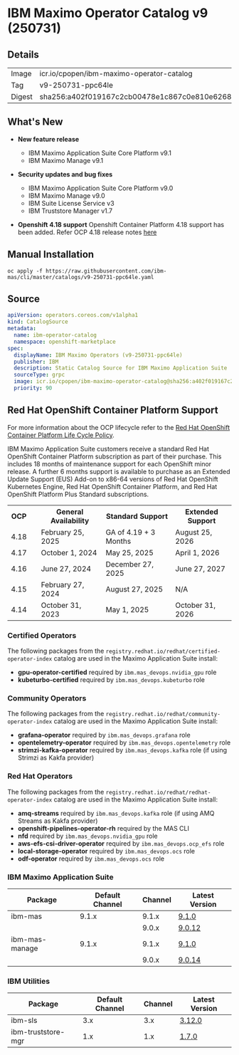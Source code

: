 IBM Maximo Operator Catalog v9 (250731)
===============================================================================

Details
-------------------------------------------------------------------------------
<table>
  <tr><td>Image</td><td>icr.io/cpopen/ibm-maximo-operator-catalog</tr></tr>
  <tr><td>Tag</td><td>v9-250731-ppc64le</tr></tr>
  <tr><td>Digest</td><td>sha256:a402f019167c2cb00478e1c867c0e810e626834bb74d2f53b7cc288c9fb8e258</tr></tr>
</table>


What's New
-------------------------------------------------------------------------------
- **New feature release**
    - IBM Maximo Application Suite Core Platform v9.1
    - IBM Maximo Manage v9.1
- **Security updates and bug fixes**
    - IBM Maximo Application Suite Core Platform v9.0
    - IBM Maximo Manage v9.0
    - IBM Suite License Service v3
    - IBM Truststore Manager v1.7

- **Openshift 4.18 support** Openshift Container Platform 4.18 support has been added. Refer OCP 4.18 release notes [here](https://docs.redhat.com/en/documentation/openshift_container_platform/4.18/html/release_notes/index)

Manual Installation
-------------------------------------------------------------------------------
`oc apply -f https://raw.githubusercontent.com/ibm-mas/cli/master/catalogs/v9-250731-ppc64le.yaml`


Source
-------------------------------------------------------------------------------
```yaml
apiVersion: operators.coreos.com/v1alpha1
kind: CatalogSource
metadata:
  name: ibm-operator-catalog
  namespace: openshift-marketplace
spec:
  displayName: IBM Maximo Operators (v9-250731-ppc64le)
  publisher: IBM
  description: Static Catalog Source for IBM Maximo Application Suite
  sourceType: grpc
  image: icr.io/cpopen/ibm-maximo-operator-catalog@sha256:a402f019167c2cb00478e1c867c0e810e626834bb74d2f53b7cc288c9fb8e258
  priority: 90
```


Red Hat OpenShift Container Platform Support
-------------------------------------------------------------------------------
For more information about the OCP lifecycle refer to the [Red Hat OpenShift Container Platform Life Cycle Policy](https://access.redhat.com/support/policy/updates/openshift/).

IBM Maximo Application Suite customers receive a standard Red Hat OpenShift Container Platform subscription as part of their purchase. This includes 18 months of maintenance support for each OpenShift minor release.  A further 6 months support is available to purchase as an Extended Update Support (EUS) Add-on to x86-64 versions of Red Hat OpenShift Kubernetes Engine, Red Hat OpenShift Container Platform, and Red Hat OpenShift Platform Plus Standard subscriptions.

<table class="compatabilityMatrix">
  <tr>
    <th>OCP</th><td rowspan="6" class="spacer"></td>
    <th>General Availability</th>
    <th>Standard Support</th>
    <th>Extended Support</th>
  </tr>
  <tr>
    <td class="firstColumn">4.18</td>
    <td>February 25, 2025</td>
    <td>GA of 4.19 + 3 Months</td>
    <td>August 25, 2026</td>
  </tr>
  <tr>
    <td class="firstColumn">4.17</td>
    <td>October 1, 2024</td>
    <td>May 25, 2025</td>
    <td>April 1, 2026</td>
  </tr>
  <tr>
    <td class="firstColumn">4.16</td>
    <td>June 27, 2024</td>
    <td>December 27, 2025</td>
    <td>June 27, 2027</td>
  </tr>
  <tr>
    <td class="firstColumn">4.15</td>
    <td>February 27, 2024</td>
    <td>August 27, 2025</td>
    <td>N/A</td>
  </tr>
  <tr>
    <td class="firstColumn">4.14</td>
    <td>October 31, 2023</td>
    <td>May 1, 2025</td>
    <td>October 31, 2026</td>
  </tr>
</table>


### Certified Operators
The following packages from the `registry.redhat.io/redhat/certified-operator-index` catalog are used in the Maximo Application Suite install:

- **gpu-operator-certified** required by `ibm.mas_devops.nvidia_gpu` role
- **kubeturbo-certified** required by `ibm.mas_devops.kubeturbo` role


### Community Operators
The following packages from the `registry.redhat.io/redhat/community-operator-index` catalog are used in the Maximo Application Suite install:

- **grafana-operator** required by `ibm.mas_devops.grafana` role
- **opentelemetry-operator** required by `ibm.mas_devops.opentelemetry` role
- **strimzi-kafka-operator** required by `ibm.mas_devops.kafka` role (if using Strimzi as Kakfa provider)


### Red Hat Operators
The following packages from the `registry.redhat.io/redhat/redhat-operator-index` catalog are used in the Maximo Application Suite install:

- **amq-streams** required by `ibm.mas_devops.kafka` role (if using AMQ Streams as Kakfa provider)
- **openshift-pipelines-operator-rh** required by the MAS CLI
- **nfd** required by `ibm.mas_devops.nvidia_gpu` role
- **aws-efs-csi-driver-operator**  required by `ibm.mas_devops.ocp_efs` role
- **local-storage-operator**  required by `ibm.mas_devops.ocs` role
- **odf-operator**  required by `ibm.mas_devops.ocs` role


### IBM Maximo Application Suite
| Package        | Default Channel   | Channel   | Latest Version                              |
|----------------|-------------------|-----------|---------------------------------------------|
| ibm-mas        | 9.1.x             | 9.1.x     | [9.1.0](packages/ibm-mas/9.1.0.md)          |
|                |                   | 9.0.x     | [9.0.12](packages/ibm-mas/9.0.12.md)        |
| ibm-mas-manage | 9.1.x             | 9.1.x     | [9.1.0](packages/ibm-mas-manage/9.1.0.md)   |
|                |                   | 9.0.x     | [9.0.14](packages/ibm-mas-manage/9.0.14.md) |

### IBM Utilities
| Package            | Default Channel   | Channel   | Latest Version                                |
|--------------------|-------------------|-----------|-----------------------------------------------|
| ibm-sls            | 3.x               | 3.x       | [3.12.0](packages/ibm-sls/3.12.0.md)          |
| ibm-truststore-mgr | 1.x               | 1.x       | [1.7.0](packages/ibm-truststore-mgr/1.7.0.md) |
